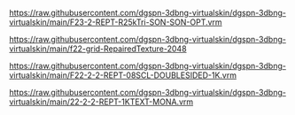 https://raw.githubusercontent.com/dgspn-3dbng-virtualskin/dgspn-3dbng-virtualskin/main/F23-2-REPT-R25kTri-SON-SON-OPT.vrm

https://raw.githubusercontent.com/dgspn-3dbng-virtualskin/dgspn-3dbng-virtualskin/main/f22-grid-RepairedTexture-2048

https://raw.githubusercontent.com/dgspn-3dbng-virtualskin/dgspn-3dbng-virtualskin/main/F22-2-2-REPT-08SCL-DOUBLESIDED-1K.vrm

https://raw.githubusercontent.com/dgspn-3dbng-virtualskin/dgspn-3dbng-virtualskin/main/22-2-2-REPT-1KTEXT-MONA.vrm

